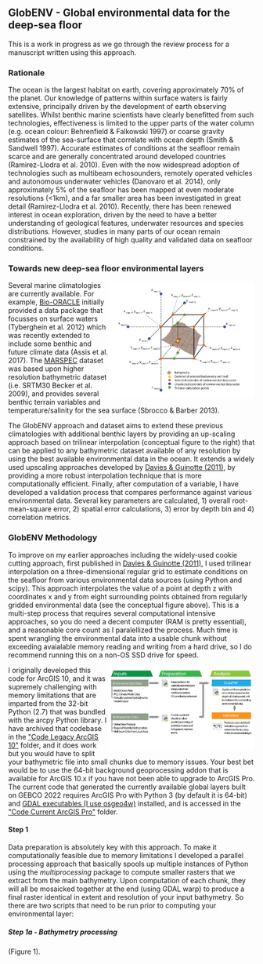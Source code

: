 ## GlobENV - Global environmental data for the deep-sea floor

 This is a work in progress as we go through the review process for a manuscript written using this approach.

### Rationale
The ocean is the largest habitat on earth, covering approximately 70% of the planet. Our knowledge of patterns within surface waters is fairly extensive, principally driven by the development of earth observing satellites. Whilst benthic marine scientists have clearly benefitted from such technologies, effectiveness is limited to the upper parts of the water column (e.g. ocean colour: Behrenfield & Falkowski 1997) or coarse gravity estimates of the sea-surface that correlate with ocean depth (Smith & Sandwell 1997). Accurate estimates of conditions at the seafloor remain scarce and are generally concentrated around developed countries (Ramirez-Llodra et al. 2010). Even with the now widespread adoption of technologies such as multibeam echosounders, remotely operated vehicles and autonomous underwater vehicles (Danovaro et al. 2014), only approximately 5% of the seafloor has been mapped at even moderate resolutions (<1km), and a far smaller area has been investigated in great detail (Ramirez-Llodra et al. 2010). Recently, there has been renewed interest in ocean exploration, driven by the need to have a better understanding of geological features, underwater resources and species distributions. However, studies in many parts of our ocean remain constrained by the availability of high quality and validated data on seafloor conditions.

### Towards new deep-sea floor environmental layers

<a href="./Images/Figure_1_light.png">
<picture>
  <source media="(prefers-color-scheme: dark)" srcset="./Images/Figure_1_dark.png">
  <source media="(prefers-color-scheme: light)" srcset="./Images/Figure_1_light.png">
  <img alt="Figure 1. Computational representation of trilinear interpolation for GlobENV." src="./Images/Figure_1_light.png" width="300", align="right">
  </picture>
</a>

Several marine climatologies are currently available. For example, [Bio-ORACLE](https://www.bio-oracle.org/) initially provided a data package that focusses on surface waters (Tyberghein et al. 2012) which was recently extended to include some benthic and future climate data (Assis et al. 2017). The [MARSPEC](http://www.marspec.org/) dataset was based upon higher resolution bathymetric dataset (i.e. SRTM30 Becker et al. 2009), and provides several benthic terrain variables and temperature/salinity for the sea surface (Sbrocco & Barber 2013). 

The GlobENV approach and dataset aims to extend these previous climatologies with additional benthic layers by providing an up-scaling approach based on trilinear interpolation (conceptual figure to the right) that can be applied to any bathymetric dataset available of any resolution by using the best available environmental data in the ocean. It extends a widely used upscaling approaches developed by [Davies & Guinotte (2011)](https://journals.plos.org/plosone/article?id=10.1371/journal.pone.0018483), by providing a more robust interpolation technique that is more computationally efficient. Finally, after computation of a variable, I have developed a validation process that compares performance against various environmental data. Several key parameters are calculated, 1) overall root-mean-square error, 2) spatial error calculations, 3) error by depth bin and 4) correlation metrics.

### GlobENV Methodology

To improve on my earlier approaches including the widely-used cookie cutting approach, first published in [Davies & Guinotte (2011)](https://journals.plos.org/plosone/article?id=10.1371/journal.pone.0018483), I used trilinear interpolation on a three-dimensional regular grid to estimate conditions on the seafloor from various environmental data sources (using Python and scipy). This approach interpolates the value of a point at depth z with coordinates x and y from eight surrounding points obtained from regularly gridded environmental data (see the conceptual figure above). This is a multi-step process that requires several computational intensive approaches, so you do need a decent computer (RAM is pretty essential), and a reasonable core count as I paralellized the process. Much time is spent wrangling the environmental data into a usable chunk without exceeding avaialable memory reading and writing from a hard drive, so I do recommend running this on a non-OS SSD drive for speed.

<a href="./Images/Figure_2_light.png">
<picture>
  <source media="(prefers-color-scheme: dark)" srcset="./Images/Figure_2_dark.png">
  <source media="(prefers-color-scheme: light)" srcset="./Images/Figure_2_light.png">
  <img alt="Figure 2. Workflow for generating interpolated layers." src="./Images/Figure_2_light.png" width="300", align="right">
  </picture>
</a>

I originally developed this code for ArcGIS 10, and it was supremely challenging with memory limitations that are imparted from the 32-bit Python (2.7) that was bundled with the arcpy Python library. I have archived that codebase in the ["Code Legacy ArcGIS 10"](/Code_Legacy_ArcGIS10/) folder, and it does work but you would have to split your bathymetric file into small chunks due to memory issues. Your best bet would be to use the 64-bit background geoprocessing addon that is available for ArcGIS 10.x if you have not been able to upgrade to ArcGIS Pro. The current code that generated the currently available global layers built on GEBCO 2022 requires ArcGIS Pro with Python 3 (by default it is 64-bit) and [GDAL executables (I use osgeo4w)](https://trac.osgeo.org/osgeo4w/) installed, and is accessed in the ["Code Current ArcGIS Pro"](/Code_Current_ArcGISPro/) folder.

#### Step 1
Data preparation is absolutely key with this approach. To make it computationally feasible due to memory limitations I developed a parallel processing approach that basically spools up multiple instances of Python using the *multiprocessing* package to compute smaller rasters that we extract from the main bathymetry. Upon computation of each chunk, they will all be mosaicked together at the end (using GDAL warp) to produce a final raster identical in extent and resolution of your input bathymetry. So there are two scripts that need to be run prior to computing your environmental layer:

##### Step 1a - Bathymetry processing



 (Figure 1). 



